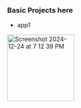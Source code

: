 
### Basic Projects here

- app1

<img width="156" alt="Screenshot 2024-12-24 at 7 12 39 PM" src="https://github.com/user-attachments/assets/525962cc-107c-41ef-a54c-602f9fd2f51e" />
